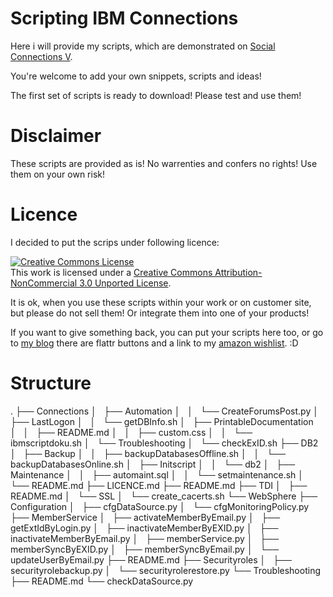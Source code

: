 Scripting IBM Connections
=========================

Here i will provide my scripts, which are demonstrated on [Social Connections V](http://socialconnections.info/social-connections-v/).

You're welcome to add your own snippets, scripts and ideas!

The first set of scripts is ready to download! Please test and use them!

# Disclaimer

These scripts are provided as is! No warrenties and confers no rights! Use them on your own risk!

# Licence

I decided to put the scrips under following licence:

<a rel="license" href="http://creativecommons.org/licenses/by-nc/3.0/deed.en_US"><img alt="Creative Commons License" style="border-width:0" src="http://i.creativecommons.org/l/by-nc/3.0/80x15.png" /></a><br />This work is licensed under a <a rel="license" href="http://creativecommons.org/licenses/by-nc/3.0/deed.en_US">Creative Commons Attribution-NonCommercial 3.0 Unported License</a>.

It is ok, when you use these scripts within your work or on customer site, but please do not sell them! Or integrate them into one of your products!

If you want to give something back, you can put your scripts here too, or go to [my blog](http://www.stoeps.de) there are flattr buttons and a link to my [amazon wishlist](http://www.amazon.de/registry/wishlist/37XDOD07GGYWQ). :D

# Structure
.
├── Connections
│   ├── Automation
│   │   └── CreateForumsPost.py
│   ├── LastLogon
│   │   └── getDBInfo.sh
│   ├── PrintableDocumentation
│   │   ├── README.md
│   │   ├── custom.css
│   │   └── ibmscriptdoku.sh
│   └── Troubleshooting
│       └── checkExID.sh
├── DB2
│   ├── Backup
│   │   ├── backupDatabasesOffline.sh
│   │   └── backupDatabasesOnline.sh
│   ├── Initscript
│   │   └── db2
│   ├── Maintenance
│   │   ├── automaint.sql
│   │   └── setmaintenance.sh
│   └── README.md
├── LICENCE.md
├── README.md
├── TDI
│   ├── README.md
│   └── SSL
│       └── create_cacerts.sh
└── WebSphere
    ├── Configuration
    │   ├── cfgDataSource.py
    │   └── cfgMonitoringPolicy.py
    ├── MemberService
    │   ├── activateMemberByEmail.py
    │   ├── getExtIdByLogin.py
    │   ├── inactivateMemberByEXID.py
    │   ├── inactivateMemberByEmail.py
    │   ├── memberService.py
    │   ├── memberSyncByEXID.py
    │   ├── memberSyncByEmail.py
    │   └── updateUserByEmail.py
    ├── README.md
    ├── Securityroles
    │   ├── securityrolebackup.py
    │   └── securityrolerestore.py
    └── Troubleshooting
        ├── README.md
        └── checkDataSource.py



